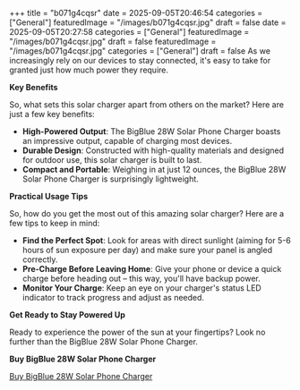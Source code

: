 +++
title = "b071g4cqsr"
date = 2025-09-05T20:46:54
categories = ["General"]
featuredImage = "/images/b071g4cqsr.jpg"
draft = false
date = 2025-09-05T20:27:58
categories = ["General"]
featuredImage = "/images/b071g4cqsr.jpg"
draft = false
featuredImage = "/images/b071g4cqsr.jpg"
categories = ["General"]
draft = false
As we increasingly rely on our devices to stay connected, it's easy to take for granted just how much power they require.

**Key Benefits**

So, what sets this solar charger apart from others on the market? Here are just a few key benefits:

* **High-Powered Output**: The BigBlue 28W Solar Phone Charger boasts an impressive output, capable of charging most devices.
* **Durable Design**: Constructed with high-quality materials and designed for outdoor use, this solar charger is built to last.
* **Compact and Portable**: Weighing in at just 12 ounces, the BigBlue 28W Solar Phone Charger is surprisingly lightweight.

**Practical Usage Tips**

So, how do you get the most out of this amazing solar charger? Here are a few tips to keep in mind:

* **Find the Perfect Spot**: Look for areas with direct sunlight (aiming for 5-6 hours of sun exposure per day) and make sure your panel is angled correctly.
* **Pre-Charge Before Leaving Home**: Give your phone or device a quick charge before heading out – this way, you'll have backup power.
* **Monitor Your Charge**: Keep an eye on your charger's status LED indicator to track progress and adjust as needed.

**Get Ready to Stay Powered Up**

Ready to experience the power of the sun at your fingertips? Look no further than the BigBlue 28W Solar Phone Charger.

**Buy BigBlue 28W Solar Phone Charger**

[Buy BigBlue 28W Solar Phone Charger](https://www.amazon.com/dp/B071G4CQSR)


